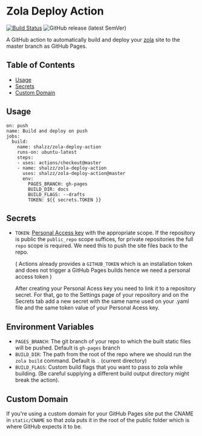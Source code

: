 # Zola Deploy Action

[![Build Status](https://img.shields.io/endpoint.svg?url=https%3A%2F%2Factions-badge.atrox.dev%2Fshalzz%2Fzola-deploy-action%2Fbadge&style=flat)](https://actions-badge.atrox.dev/shalzz/zola-deploy-action/goto)
![GitHub release (latest SemVer)](https://img.shields.io/github/v/release/shalzz/zola-deploy-action?sort=semver)

A GitHub action to automatically build and deploy your [zola] site to the master
branch as GitHub Pages.

## Table of Contents

 - [Usage](#usage)
 - [Secrets](#secrets)
 - [Custom Domain](#custom-domain)

## Usage

```
on: push
name: Build and deploy on push
jobs:
  build:
    name: shalzz/zola-deploy-action
    runs-on: ubuntu-latest
    steps:
    - uses: actions/checkout@master
    - name: shalzz/zola-deploy-action
      uses: shalzz/zola-deploy-action@master
      env:
        PAGES_BRANCH: gh-pages
        BUILD_DIR: docs
        BUILD_FLAGS: --drafts
        TOKEN: ${{ secrets.TOKEN }}
```

## Secrets

 * `TOKEN`: [Personal Access key][] with the appropriate scope. If the
    repository is public the `public_repo` scope suffices, for private
    repositories the full `repo` scope is required. We need this to push
    the site files back to the repo.
    
    ( Actions already provides a `GITHUB_TOKEN` which is an installation token and does not trigger a GitHub Pages builds hence we need a personal access token )
    
    After creating your Personal Acess key you need to link it to a repository secret. For that, go to the Settings page of your repository and on the Secrets tab add a new secret with the same name used on your .yaml file and the same token value of your Personal Acess key.  
    

## Environment Variables
* `PAGES_BRANCH`: The git branch of your repo to which the built static files will be pushed. Default is `gh-pages` branch
* `BUILD_DIR`: The path from the root of the repo where we should run the `zola build` command. Default is `.` (current directory)
* `BUILD_FLAGS`: Custom build flags that you want to pass to zola while building. (Be careful supplying a different build output directory might break the action).

## Custom Domain

If you're using a custom domain for your GitHub Pages site put the CNAME 
in `static/CNAME` so that zola puts it in the root of the public folder
which is where GitHub expects it to be.

[zola]: https://github.com/getzola/zola
[Personal Access key]: https://help.github.com/en/github/authenticating-to-github/creating-a-personal-access-token-for-the-command-line
